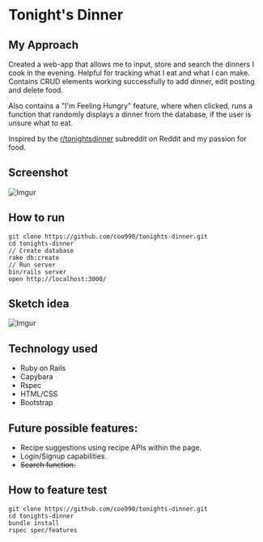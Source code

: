 # Tonight's Dinner

## My Approach
Created a web-app that allows me to input, store and search the dinners I cook in the evening. Helpful for tracking what I eat and what I can make. Contains CRUD elements working successfully to add dinner, edit posting and delete food. 

Also contains a "I'm Feeling Hungry" feature, where when clicked, runs a function that randomly displays a dinner from the database, if the user is unsure what to eat.

Inspired by the [r/tonightsdinner](https://www.reddit.com/r/tonightsdinner/) subreddit on Reddit and my passion for food.

## Screenshot

![Imgur](https://i.imgur.com/YwSJnfC.png)

## How to run
```
git clone https://github.com/coo990/tonights-dinner.git
cd tonights-dinner
// Create database
rake db:create
// Run server
bin/rails server
open http://localhost:3000/
```

## Sketch idea
![Imgur](https://i.imgur.com/sPqEjEx.jpg)

## Technology used
- Ruby on Rails
- Capybara
- Rspec
- HTML/CSS
- Bootstrap

## Future possible features:
 - Recipe suggestions using recipe APIs within the page.
 - Login/Signup capabilities.
 - ~~Search function.~~

## How to feature test
```
git clone https://github.com/coo990/tonights-dinner.git
cd tonights-dinner
bundle install
rspec spec/features
```